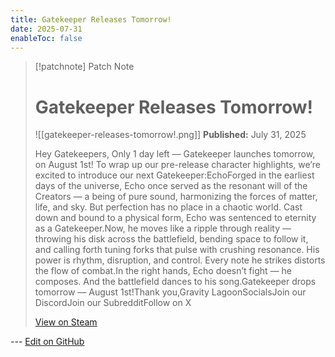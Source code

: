 ```yaml
---
title: Gatekeeper Releases Tomorrow!
date: 2025-07-31
enableToc: false
---
```


> [!patchnote] Patch Note
>
> # Gatekeeper Releases Tomorrow!
>
> ![[gatekeeper-releases-tomorrow!.png]]
> **Published:** July 31, 2025
>
> Hey Gatekeepers, Only 1 day left — Gatekeeper launches tomorrow, on August 1st! To wrap up our pre-release character highlights, we’re excited to introduce our next Gatekeeper:EchoForged in the earliest days of the universe, Echo once served as the resonant will of the Creators — a being of pure sound, harmonizing the forces of matter, life, and sky. But perfection has no place in a chaotic world. Cast down and bound to a physical form, Echo was sentenced to eternity as a Gatekeeper.Now, he moves like a ripple through reality — throwing his disk across the battlefield, bending space to follow it, and calling forth tuning forks that pulse with crushing resonance. His power is rhythm, disruption, and control. Every note he strikes distorts the flow of combat.In the right hands, Echo doesn’t fight — he composes. And the battlefield dances to his song.Gatekeeper drops tomorrow — August 1st!Thank you,Gravity LagoonSocialsJoin our DiscordJoin our SubredditFollow on X
>
> [View on Steam](https://store.steampowered.com/news/app/2106670/view/544490453586673725)

--- [Edit on GitHub](https://github.com/Mondrethos/gatekeeperwiki/edit/main/content/PatchNotes/2025-07-31-gatekeeper-releases-tomorrow!.md)